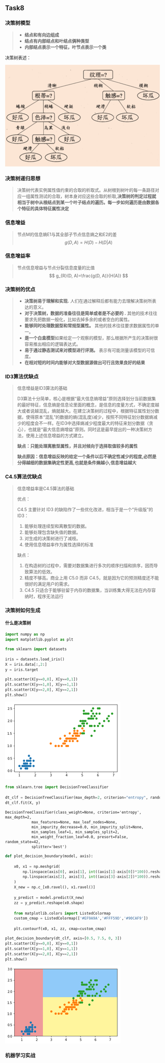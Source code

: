 ## Task8

### **决策树模型**

> - **结点和有向边组成**
> - **结点有内部结点和叶结点俩种类型**
> - **内部结点表示一个特征，叶节点表示一个类**

决策树表述：

![1](img/1.png)

### 决策树递归思想

> 决策树代表实例属性值约束的合取的析取式。从树根到树叶的每一条路径对应一组属性测试的合取，树本身对应这些合取的析取,**决策树的判定过程就相当于树中从根结点到某一个叶子结点的遍历。每一步如何遍历是由数据各个特征的具体特征属性决定**

### 信息增益

> 节点M的信息熵E1与其全部子节点信息熵之和E2的差
> $$
> g(D, A)=H(D)-H(D | A)
> $$
> 

### 信息增益率

> 节点信息增益与节点分裂信息度量的比值
> $$
> g_{R}(D, A)=\frac{g(D, A)}{H(A)}
> $$
> 

### 决策树的优点

> - **决策树易于理解和实现.** 人们在通过解释后都有能力去理解决策树所表达的意义。
> - **对于决策树，数据的准备往往是简单或者是不必要的 .** 其他的技术往往要求先把数据一般化，比如去掉多余的或者空白的属性。
> - **能够同时处理数据型和常规型属性。** 其他的技术往往要求数据属性的单一。
> - **是一个白盒模型**如果给定一个观察的模型，那么根据所产生的决策树很容易推出相应的逻辑表达式。
> - **易于通过静态测试来对模型进行评测。** 表示有可能测量该模型的可信度。
> - **在相对短的时间内能够对大型数据源做出可行且效果良好的结果**

### ID3算法优缺点

> 信息增益是ID3算法的基础
>
> D3算法十分简单，核心是根据“最大信息熵增益”原则选择划分当前数据集的最好特征，信息熵是信息论里面的概念，是信息的度量方式，不确定度越大或者说越混乱，熵就越大。在建立决策树的过程中，根据特征属性划分数据，使得原本“混乱”的数据的熵(混乱度)减少，按照不同特征划分数据熵减少的程度会不一样。在ID3中选择熵减少程度最大的特征来划分数据（贪心），也就是“最大信息熵增益”原则。同时这是最早提出的一种决策树方法，使用上述信息增益的方式建立。
>
> **缺点：只能处理离散型属性，并且对倾向于选择取值较多的属性**
>
> **缺点原因：信息增益反映的给定一个条件以后不确定性减少的程度,必然是分得越细的数据集确定性更高,也就是条件熵越小,信息增益越大**

### C4.5算法优缺点

> 信息增益率是C4.5算法的基础
>
> 优点：
>
> C4.5 主要针对 ID3 的缺陷作了一些优化改进，相当于是一个“升级版”的 ID3：
>
> 1. 能够处理连续型和离散型的数据。
> 2. 能够处理包含缺失值的数据。
> 3. 对生成的决策树进行了减枝。
> 4. 使用信息增益率作为属性选择的标准
>
> 缺点：
>
> 1. 在构造树的过程中，需要对数据集进行多次的顺序扫描和排序，因而导致算法的低效。
> 2. 精度不够高。商业上用 C5.0 而非 C4.5，就是因为它的预测精度还不能很好的满足用户的需求。
> 3. C4.5 只适合于能够驻留于内存的数据集，当训练集大得无法在内存容纳时，程序无法运行

### 决策树如何生成

#### 什么是决策树


```python
import numpy as np
import matplotlib.pyplot as plt
```


```python
from sklearn import datasets

iris = datasets.load_iris()
X = iris.data[:,2:]
y = iris.target
```


```python
plt.scatter(X[y==0,0], X[y==0,1])
plt.scatter(X[y==1,0], X[y==1,1])
plt.scatter(X[y==2,0], X[y==2,1])
plt.show()
```


![png](img/output_3_0.png)

```python
from sklearn.tree import DecisionTreeClassifier

dt_clf = DecisionTreeClassifier(max_depth=2, criterion="entropy", random_state=42)
dt_clf.fit(X, y)
```




    DecisionTreeClassifier(class_weight=None, criterion='entropy', max_depth=2,
                max_features=None, max_leaf_nodes=None,
                min_impurity_decrease=0.0, min_impurity_split=None,
                min_samples_leaf=1, min_samples_split=2,
                min_weight_fraction_leaf=0.0, presort=False, random_state=42,
                splitter='best')




```python
def plot_decision_boundary(model, axis):
    
    x0, x1 = np.meshgrid(
        np.linspace(axis[0], axis[1], int((axis[1]-axis[0])*100)).reshape(-1, 1),
        np.linspace(axis[2], axis[3], int((axis[3]-axis[2])*100)).reshape(-1, 1),
    )
    X_new = np.c_[x0.ravel(), x1.ravel()]

    y_predict = model.predict(X_new)
    zz = y_predict.reshape(x0.shape)

    from matplotlib.colors import ListedColormap
    custom_cmap = ListedColormap(['#EF9A9A','#FFF59D','#90CAF9'])
    
    plt.contourf(x0, x1, zz, cmap=custom_cmap)
```


```python
plot_decision_boundary(dt_clf, axis=[0.5, 7.5, 0, 3])
plt.scatter(X[y==0,0], X[y==0,1])
plt.scatter(X[y==1,0], X[y==1,1])
plt.scatter(X[y==2,0], X[y==2,1])
plt.show()
```


![png](img/output_6_0.png)

### 机器学习实战

